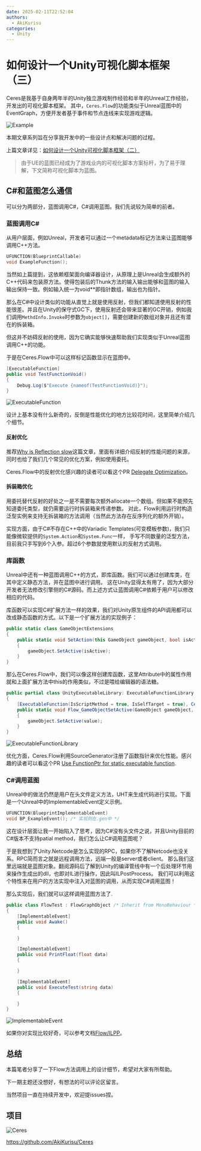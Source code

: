 ```yaml
---
date: 2025-02-11T22:52:04
authors:
  - AkiKurisu
categories:
  - Unity
---
```


# 如何设计一个Unity可视化脚本框架（三）

<!-- more -->

Ceres是我基于自身两年半的Unity独立游戏制作经验和半年的Unreal工作经验，开发出的可视化脚本框架。
其中，`Ceres.Flow`的功能类似于Unreal蓝图中的EventGraph，方便开发者基于事件和节点连线来实现游戏逻辑。

![Example](../../../assets/images/2025-01-27/ceres_flow.png)

本期文章系列旨在分享我开发中的一些设计点和解决问题的过程。

上篇文章详见：[如何设计一个Unity可视化脚本框架（二）](./design-a-visual-scripting-framework-2.md)

>由于UE的蓝图已经成为了游戏业内的可视化脚本方案标杆，为了易于理解，下文简称可视化脚本为蓝图。

## C#和蓝图怎么通信

可以分为两部分，蓝图调用C#，C#调用蓝图。我们先说较为简单的前者。

### 蓝图调用C#

从用户层面，例如Unreal，开发者可以通过一个metadata标记方法来让蓝图能够调用C++方法。

```cpp
UFUNCTION(BlueprintCallable)
void ExampleFunction();
```

当然如上篇提到，这依赖框架面向编译器设计，从原理上是Unreal会生成额外的C++代码来包装原方法。使得包装后的Thunk方法的输入输出能够和蓝图的输入输出保持一致。例如输入统一为void**即指针数组，输出也为指针。

那么在C#中设计类似的功能从直觉上就是使用反射，但我们都知道使用反射的性能很差。并且在Unity的保守式GC下，使用反射还会带来显著的GC开销，例如我们调用`MethdInfo.Invoke`时参数为`object[]`，需要创建新的数组对象并且还有潜在的拆装箱。

但这并不妨碍反射的使用，因为它确实能够快速帮助我们实现类似于Unreal蓝图调用C++的功能。

于是在Ceres.Flow中可以这样标记函数显示在蓝图中。

```C#
[ExecutableFunction]
public void TestFunctionVoid()
{
    Debug.Log($"Execute {nameof(TestFunctionVoid)}");
}
```
![ExecutableFunction](../../../assets/images/2025-01-27/flow_executable_function.png)

设计上基本没有什么新奇的，反倒是性能优化的地方比较花时间，这里简单介绍几个细节。

#### 反射优化

推荐[Why is Reflection slow](https://mattwarren.org/2016/12/14/Why-is-Reflection-slow)这篇文章，里面有详细介绍反射的性能问题的来源，
同时也给了我们几个常见的优化方案，例如使用委托。

Ceres.Flow中的反射优化感兴趣的读者可以看这个PR [Delegate Optimization](https://github.com/AkiKurisu/Ceres/pull/2)。

#### 拆装箱优化

用委托替代反射的好处之一是不需要每次额外allocate一个数组。但如果不能预先知道委托类型，就仍需要运行时拆装箱来传递参数。
对此，Flow利用运行时构造泛型实例来支持无拆装箱的方法调用（当然此方法存在反序列化的额外开销）。

实现方面，由于C#不存在C++中的Variadic Templates(可变模板参数)，我们只能像微软提供的`System.Action`和`System.Func`一样，
手写不同数量的泛型方法，目前我只手写到6个入参。超过6个参数就使用默认的反射方式调用。


### 库函数

Unreal中还有一种蓝图调用C++的方式，即库函数。我们可以通过创建库类，在其中定义静态方法，并在蓝图中进行调用。
这在Unity显得太有用了，因为大部分开发者无法修改引擎侧的C#源码。而上述方式让蓝图调用C#依赖于用户可以修改相应的代码。

库函数可以实现C#扩展方法一样的效果，我们对Unity原生组件的API调用都可以改成静态函数的方式。以下是一个扩展方法的实现例子：
```C#
public static class GameObjectExtensions
{
    public static void SetAction(this GameObject gameObject, bool isActive)
    {
        gameObject.SetActive(isActive);
    }
}
```

那么在Ceres.Flow中，我们可以像这样创建库函数，这里Attribute中的属性作用就和上面扩展方法中this的作用类似，不过是喂给编辑器的语法糖。

```C#
public partial class UnityExecutableLibrary: ExecutableFunctionLibrary
{
    [ExecutableFunction(IsScriptMethod = true, IsSelfTarget = true), CeresLabel("SetActive")]
    public static void Flow_GameObjectSetActive(GameObject gameObject, bool value)
    {
        gameObject.SetActive(value);
    }
}
```

![ExecutableFunctionLibrary](../../../assets/images/2025-01-27/flow_executable_function_library.png)


优化方面，Ceres.Flow利用SourceGenerator注册了函数指针来优化性能。感兴趣的读者可以看这个PR [Use FunctionPtr for static executable function](https://github.com/AkiKurisu/Ceres/pull/13).

### C#调用蓝图

Unreal中的做法仍然是用户在头文件定义方法，UHT来生成代码进行实现。下面是一个Unreal中的ImplementableEvent定义示例。

```C++
UFUNCTION(BlueprintImplementableEvent)
void BP_ExampleEvent(); /* 实现则在.gen中 */
```

这在设计层面让我一开始陷入了思考，因为C#没有头文件之说，并且Unity目前的C#版本不支持patial method，我们怎么让C#调用蓝图呢？

于是我想到了Unity.Netcode是怎么实现的RPC，如果你不了解Netcode也没关系。RPC简而言之就是远程调用方法，远端一般是server或者client。
那么我们这里远端就是蓝图对象。翻阅源码后了解到Unity的编译管线中有一个后处理环节用来操作生成出的dll，也即对IL进行操作，因此叫ILPostProcess。
我们可以利用这个特性来在用户的方法实现中注入对蓝图的调用，从而实现C#调用蓝图！

那么实现后，我们就可以这样调用蓝图方法了.

```C#
public class FlowTest : FlowGraphObject /* Inherit from MonoBehaviour */
{
    [ImplementableEvent]
    public void Awake()
    {

    }

    [ImplementableEvent]
    public void PrintFloat(float data)
    {

    }

    [ImplementableEvent]
    public void ExecuteTest(string data)
    {

    }
}
```

![ImplementableEvent](../../../assets/images/2025-01-27/flow_implementable_event.png)

如果你对实现比较好奇，可以参考文档[Flow/ILPP](https://github.com/AkiKurisu/Ceres/blob/main/Docs/flow_startup.md#ilpp)。


## 总结

本篇笔者分享了一下Flow方法调用上的设计细节，希望对大家有所帮助。

下一期主题还没想好，有想法的可以评论区留言。

当然项目一直在持续开发中，欢迎提issues捏。

## 项目
![Ceres](../../../assets/images/2025-01-27/ceres_banner.png)

https://github.com/AkiKurisu/Ceres
